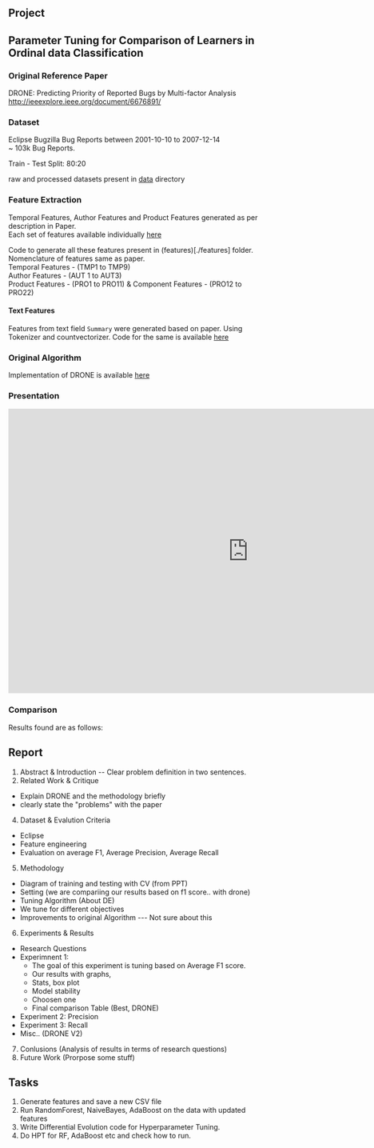 ## Project

## Parameter Tuning for Comparison of Learners in Ordinal data Classification

### Original Reference Paper
DRONE: Predicting Priority of Reported Bugs by Multi-factor Analysis <br />
http://ieeexplore.ieee.org/document/6676891/

### Dataset
Eclipse Bugzilla Bug Reports between 2001-10-10 to 2007-12-14 <br />
~ 103k Bug Reports. <br />

Train - Test Split: 80:20 <br />

raw and processed datasets present in [data](./data) directory <br />

### Feature Extraction
Temporal Features, Author Features and Product Features generated as per description in Paper. <br />
Each set of features available individually [here](./data/individual_features) <br />

Code to generate all these features present in (features)[./features] folder. <br />
Nomenclature of features same as paper. <br />
Temporal Features - (TMP1 to TMP9) <br />
Author Features - (AUT 1 to AUT3) <br />
Product Features - (PRO1 to PRO11) & Component Features - (PRO12 to PRO22) <br />

#### Text Features
Features from text field `Summary` were generated based on paper. Using Tokenizer and countvectorizer.
Code for the same is available [here](./code/data_preprocessing)

### Original Algorithm
Implementation of DRONE is available [here](./code/DRONE.ipynb) <br />

### Presentation
<iframe src="https://docs.google.com/presentation/d/e/2PACX-1vRdtyMwFkwkVga6Zxa3KkuliTJdIu_qR9VK6P1sTyLTBS2ix6oZoc0f96Tw81uzFoplEenYqwe1GRZ0/embed?start=false&loop=false&delayms=3000" frameborder="0" width="960" height="569" allowfullscreen="true" mozallowfullscreen="true" webkitallowfullscreen="true"></iframe>

### Comparison
Results found are as follows: <br />

## Report
1. Abstract & Introduction -- Clear problem definition in two sentences.
2. Related Work & Critique
  - Explain DRONE and the methodology briefly
  - clearly state the "problems" with the paper
4. Dataset & Evalution Criteria 
  - Eclipse
  - Feature engineering
  - Evaluation on average F1, Average Precision, Average Recall
5. Methodology
  - Diagram of training and testing with CV (from PPT)
  - Setting (we are compariing our results based on f1 score.. with drone)
  - Tuning Algorithm (About DE)
  - We tune for different objectives
  - Improvements to original Algorithm --- Not sure about this
6. Experiments & Results
  - Research Questions
  - Experimnent 1: 
    - The goal of this experiment is tuning based on Average F1 score.
    - Our results with graphs,
    - Stats, box plot
    - Model stability
    - Choosen one
    - Final comparison Table (Best, DRONE)
  - Experiment 2: Precision
  - Experiment 3: Recall
  - Misc.. (DRONE V2)
7. Conlusions (Analysis of results in terms of research questions)
8. Future Work (Prorpose some stuff)


## Tasks
1. Generate features and save a new CSV file
2. Run RandomForest, NaiveBayes, AdaBoost on the data with updated features
3. Write Differential Evolution code for Hyperparameter Tuning.
4. Do HPT for RF, AdaBoost etc and check how to run.

